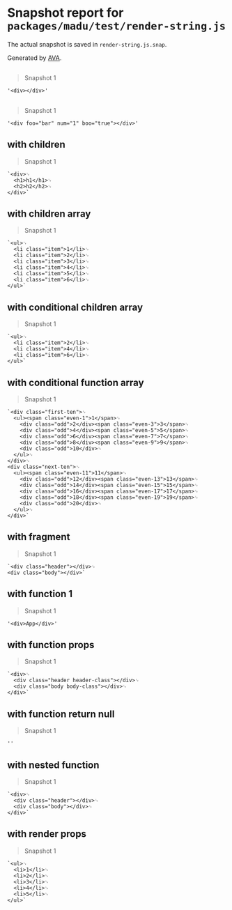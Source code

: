 # Snapshot report for `packages/madu/test/render-string.js`

The actual snapshot is saved in `render-string.js.snap`.

Generated by [AVA](https://ava.li).

## <div />

> Snapshot 1

    '<div></div>'

## <div foo="bar" num={1} boo={true} />

> Snapshot 1

    '<div foo="bar" num="1" boo="true"></div>'

## with children

> Snapshot 1

    `<div>␊
      <h1>h1</h1>␊
      <h2>h2</h2>␊
    </div>`

## with children array

> Snapshot 1

    `<ul>␊
      <li class="item">1</li>␊
      <li class="item">2</li>␊
      <li class="item">3</li>␊
      <li class="item">4</li>␊
      <li class="item">5</li>␊
      <li class="item">6</li>␊
    </ul>`

## with conditional children array

> Snapshot 1

    `<ul>␊
      <li class="item">2</li>␊
      <li class="item">4</li>␊
      <li class="item">6</li>␊
    </ul>`

## with conditional function array

> Snapshot 1

    `<div class="first-ten">␊
      <ul><span class="even-1">1</span>␊
        <div class="odd">2</div><span class="even-3">3</span>␊
        <div class="odd">4</div><span class="even-5">5</span>␊
        <div class="odd">6</div><span class="even-7">7</span>␊
        <div class="odd">8</div><span class="even-9">9</span>␊
        <div class="odd">10</div>␊
      </ul>␊
    </div>␊
    <div class="next-ten">␊
      <ul><span class="even-11">11</span>␊
        <div class="odd">12</div><span class="even-13">13</span>␊
        <div class="odd">14</div><span class="even-15">15</span>␊
        <div class="odd">16</div><span class="even-17">17</span>␊
        <div class="odd">18</div><span class="even-19">19</span>␊
        <div class="odd">20</div>␊
      </ul>␊
    </div>`

## with fragment

> Snapshot 1

    `<div class="header"></div>␊
    <div class="body"></div>`

## with function 1

> Snapshot 1

    '<div>App</div>'

## with function props

> Snapshot 1

    `<div>␊
      <div class="header header-class"></div>␊
      <div class="body body-class"></div>␊
    </div>`

## with function return null

> Snapshot 1

    ''

## with nested function

> Snapshot 1

    `<div>␊
      <div class="header"></div>␊
      <div class="body"></div>␊
    </div>`

## with render props

> Snapshot 1

    `<ul>␊
      <li>1</li>␊
      <li>2</li>␊
      <li>3</li>␊
      <li>4</li>␊
      <li>5</li>␊
    </ul>`
